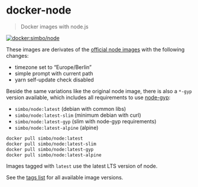 docker-node
===========

> Docker images with node.js

[![docker:simbo/node](https://img.shields.io/docker/build/simbo/node.svg)](https://hub.docker.com/r/simbo/node/)

These images are derivates of the [official node images](https://hub.docker.com/_/node/) with the following changes:

  - timezone set to “Europe/Berlin”
  - simple prompt with current path
  - yarn self-update check disabled

Beside the same variations like the original node image, there is also a `*-gyp` version available, which includes all requirements to use [node-gyp](https://github.com/nodejs/node-gyp):

  - `simbo/node:latest` (debian with common libs)
  - `simbo/node:latest-slim` (minimum debian with curl)
  - `simbo/node:latest-gyp` (slim with node-gyp requirements)
  - `simbo/node:latest-alpine` (alpine)

```sh
docker pull simbo/node:latest
docker pull simbo/node:latest-slim
docker pull simbo/node:latest-gyp
docker pull simbo/node:latest-alpine
```

Images tagged with `latest` use the latest LTS version of node.

See the [tags list](https://hub.docker.com/r/simbo/node/tags/) for all available image versions.
